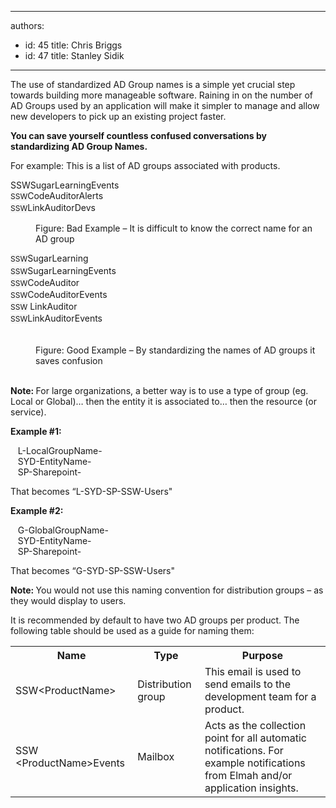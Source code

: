 

---
authors:
  - id: 45
    title: Chris Briggs
  - id: 47
    title: Stanley Sidik
---




<span class='intro'> <p>The use of standardized AD Group names is a simple yet crucial step towards building more manageable software. Raining in on the number of AD Groups used by an application will make it simpler to manage and allow new developers to pick up an existing project faster. <br></p> </span>

<p> 
   <strong> You can save yourself countless confused conversations by standardizing AD Group Names. </strong><br></p><p>For example&#58;&#160;This is a list of AD groups associated with products.<br></p><p class="ssw15-rteElement-GreyBox">SSWSugarLearningEvents<br> <span style="font-size&#58;12px;line-height&#58;19.2px;background-color&#58;#f5f5f5;"></span><span style="font-size&#58;12px;line-height&#58;19.2px;background-color&#58;#f5f5f5;"></span><span style="font-size&#58;12px;line-height&#58;19.2px;background-color&#58;#f5f5f5;">SSW</span>CodeAuditorAlerts<br> <span style="font-size&#58;12px;line-height&#58;19.2px;background-color&#58;#f5f5f5;"></span><span style="font-size&#58;12px;line-height&#58;19.2px;background-color&#58;#f5f5f5;"></span><span style="font-size&#58;12px;line-height&#58;19.2px;background-color&#58;#f5f5f5;">SSW</span>LinkAuditorDevs</p><dd class="ssw15-rteElement-FigureBad"> Figure&#58; Bad Example – It is difficult to know the correct name for an AD group </dd><p class="ssw15-rteElement-GreyBox"> <span style="font-size&#58;12px;line-height&#58;19.2px;background-color&#58;#f5f5f5;"></span><span style="font-size&#58;12px;line-height&#58;19.2px;background-color&#58;#f5f5f5;"></span><span style="font-size&#58;12px;line-height&#58;19.2px;background-color&#58;#f5f5f5;">SSW</span>SugarLearning<br> <span style="font-size&#58;12px;line-height&#58;19.2px;background-color&#58;#f5f5f5;"></span><span style="font-size&#58;12px;line-height&#58;19.2px;background-color&#58;#f5f5f5;"></span><span style="font-size&#58;12px;line-height&#58;19.2px;background-color&#58;#f5f5f5;">SSW</span>SugarLearningEvents<br> <span style="font-size&#58;12px;line-height&#58;19.2px;background-color&#58;#f5f5f5;"></span><span style="font-size&#58;12px;line-height&#58;19.2px;background-color&#58;#f5f5f5;"></span><span style="font-size&#58;12px;line-height&#58;19.2px;background-color&#58;#f5f5f5;">SSW</span>CodeAuditor<br> <span style="font-size&#58;12px;line-height&#58;19.2px;background-color&#58;#f5f5f5;"></span><span style="font-size&#58;12px;line-height&#58;19.2px;background-color&#58;#f5f5f5;"></span><span style="font-size&#58;12px;line-height&#58;19.2px;background-color&#58;#f5f5f5;">SSW</span>CodeAuditorEvents<br> <span style="font-size&#58;12px;line-height&#58;19.2px;background-color&#58;#f5f5f5;">SSW</span> LinkAuditor<br> <span style="font-size&#58;12px;line-height&#58;19.2px;background-color&#58;#f5f5f5;"></span><span style="font-size&#58;12px;line-height&#58;19.2px;background-color&#58;#f5f5f5;"></span><span style="font-size&#58;12px;line-height&#58;19.2px;background-color&#58;#f5f5f5;">SSW</span>LinkAuditorEvents</p>​ 
<dd class="ssw15-rteElement-FigureGood"> Figure&#58; Good Example – By standardizing the names of AD groups it saves confusion<br></dd><p><strong><br>Note&#58;&#160;</strong>For large organizations, a better way is<b></b> to use a type of group (eg. Local or Global)… then the entity it is associated to… then the resource (or service).&#160;&#160;<br></p><p><strong>E</strong><strong>xample</strong><strong> #1&#58;</strong></p><p class="ssw15-rteElement-CodeArea">&#160; &#160;L-LocalGroupName-<br>&#160; &#160;SYD-EntityName-<br>&#160; &#160;SP-Sharepoint-</p><p>That becomes “L-SYD-SP-SSW-Users&quot; <br></p><p><strong>E</strong><strong>xample</strong><strong> #2&#58;</strong></p><p class="ssw15-rteElement-CodeArea">&#160; &#160;G-GlobalGroupName-<br>&#160; &#160;SYD-EntityName-<br>&#160; &#160;SP-Sharepoint-</p><p>That becomes “G-SYD-SP-SSW-Users&quot;</p><p><b>​Note&#58; </b>You would not use this naming convention for distribution groups – as they would display to users. <br></p><p>It is recommended by default to have two AD groups per product. The following table should be used as a guide for naming them&#58;</p><table class="normal"><tbody><tr><th>Name</th><th>Type</th><th>Purpose</th></tr><tr><td>SSW&lt;ProductName&gt;</td><td>Distribution group</td><td>This email is used to send emails to the development team for a product.</td></tr><tr><td>SSW &lt;ProductName&gt;Events</td><td>Mailbox</td><td>Acts as the collection point for all automatic notifications. For example notifications from Elmah and/or application insights. <br></td></tr></tbody></table>​​


